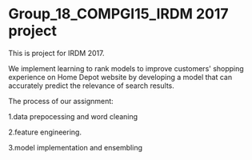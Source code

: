 # Group_18_COMPGI15_IRDM 2017 project


This is project for IRDM 2017.

We implement learning to rank models to improve customers' shopping experience on Home Depot website by developing a model that can accurately predict the relevance of search results.

The process of our assignment:

1.data prepocessing and word cleaning

2.feature engineering.

3.model implementation and ensembling
